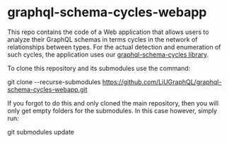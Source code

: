 # graphql-schema-cycles-webapp
This repo contains the code of a Web application that allows users to analyze their GraphQL schemas in terms cycles in the network of relationships between types. For the actual detection and enumeration of such cycles, the application uses our [graphql-schema-cycles
library](https://github.com/LiUGraphQL/graphql-schema-cycles).

To clone this repository and its submodules use the command:

  git clone --recurse-submodules https://github.com/LiUGraphQL/graphql-schema-cycles-webapp.git
  
If you forgot to do this and only cloned the main repository, then you will only get empty folders for the submodules. In this case however, simply run:

git submodules update
